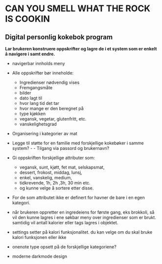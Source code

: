 # CAN YOU SMELL WHAT THE ROCK IS COOKIN

## Digital personlig kokebok program

**Lar brukeren konstruere oppskrifter og lagre de i et system som er enkelt å navigere i samt endre.**

- navigerbar innholds meny
- Alle oppskrifter bør inneholde:
    - Ingredienser nødvendig vises
    - Fremgangsmåte
    - bilder
    - dato lagt til
    - hvor lang tid det tar
    - hvor mange er den beregnet på
    - type kjøkken
    - vegansk, vegetar, glutenfritt, etc.
    - vanskelighetsgrad
  
- Organisering i kategorier av mat
- Legge til støtte for en familie med forskjellige kokebøker i samme system? - - Tilgang via passord og brukernavn?
- Gi oppskriften forskjellige attributer som:
    - vegansk, sunt, kjøtt, fet mat, selskapsmat,
    - dessert, frokost, middag, lunsj,
    - enkel, vanskelig, medium,
    - tidkrevende, 1h, 2h ,3h, 30 min etc.
    - og kunne velge å sortere etter disse.
- For de som attributet ikke er definert for havner de bare i en egen kategori.
- når brukeren oppretter en ingredeiens for første gang, eks brokkoli, så vil den kunne lagres i ene søkbar meny over ingredienser som er brukt. samtidig vil antall kalorier eller tags lagres i objektet.
- settings setter på kalori funksjonalitet. du kan velge om du skal bruke kalori funksjonen eller ikke
- onenote type opsett på de forskjellige kategoriene?
- moderne darkmode design